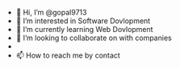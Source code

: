- 👋 Hi, I’m @gopal9713
- 👀 I’m interested in Software Dovlopment
- 🌱 I’m currently learning Web Dovlopment
- 💞️ I’m looking to collaborate on with companies
- 
- 📫 How to reach me by contact

<!---
gopal9713/gopal9713 is a ✨ special ✨ repository because its `README.md` (this file) appears on your GitHub profile.
You can click the Preview link to take a look at your changes.
--->
